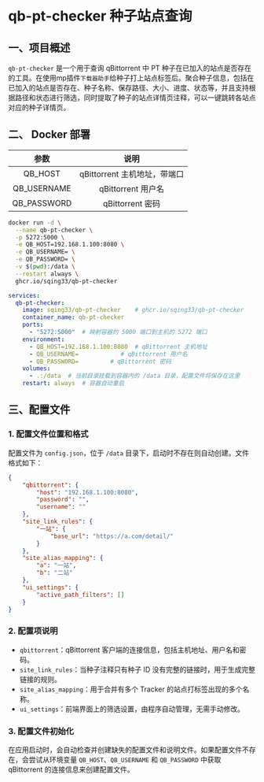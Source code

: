 # qb-pt-checker 种子站点查询

## 一、项目概述

`qb-pt-checker` 是一个用于查询 qBittorrent 中 PT 种子在已加入的站点是否存在的工具。在使用mp插件`下载器助手`给种子打上站点标签后。聚合种子信息，包括在已加入的站点是否存在、种子名称、保存路径、大小、进度、状态等，并且支持根据路径和状态进行筛选，同时提取了种子的站点详情页注释，可以一键跳转各站点对应的种子详情页。

## 二、 Docker 部署

|    参数     |             说明             |
| :---------: | :--------------------------: |
|   QB_HOST   | qBittorrent 主机地址，带端口 |
| QB_USERNAME |      qBittorrent 用户名      |
| QB_PASSWORD |       qBittorrent 密码       |

```bash
docker run -d \
  --name qb-pt-checker \
  -p 5272:5000 \
  -e QB_HOST=192.168.1.100:8080 \
  -e QB_USERNAME= \
  -e QB_PASSWORD= \
  -v $(pwd):/data \
  --restart always \
  ghcr.io/sqing33/qb-pt-checker
```

```yaml
services:
  qb-pt-checker:
    image: sqing33/qb-pt-checker	# ghcr.io/sqing33/qb-pt-checker
    container_name: qb-pt-checker
    ports:
      - "5272:5000"  # 映射容器的 5000 端口到主机的 5272 端口
    environment:
      - QB_HOST=192.168.1.100:8080  # qBittorrent 主机地址
      - QB_USERNAME=            # qBittorrent 用户名
      - QB_PASSWORD=         # qBittorrent 密码
    volumes:
      - .:/data  # 当前目录挂载到容器内的 /data 目录，配置文件将保存在这里
    restart: always  # 容器自动重启
```

## 三、配置文件

### 1. 配置文件位置和格式

配置文件为 `config.json`，位于 `/data` 目录下，启动时不存在则自动创建。文件格式如下：

```json
{
    "qbittorrent": {
        "host": "192.168.1.100:8080",
        "password": "",
        "username": ""
    },
    "site_link_rules": {
        "一站": {
            "base_url": "https://a.com/detail/"
        }
    },
    "site_alias_mapping": {
        "a": "一站",
        "b": "二站"
    },
    "ui_settings": {
        "active_path_filters": []
    }
}
```

### 2. 配置项说明

- `qbittorrent`：qBittorrent 客户端的连接信息，包括主机地址、用户名和密码。
- `site_link_rules`：当种子注释只有种子 ID 没有完整的链接时，用于生成完整链接的规则。
- `site_alias_mapping`：用于合并有多个 Tracker 的站点打标签出现的多个名称。
- `ui_settings`：前端界面上的筛选设置，由程序自动管理，无需手动修改。

### 3. 配置文件初始化

在应用启动时，会自动检查并创建缺失的配置文件和说明文件。如果配置文件不存在，会尝试从环境变量 `QB_HOST`、`QB_USERNAME` 和 `QB_PASSWORD` 中获取 qBittorrent 的连接信息来创建配置文件。

